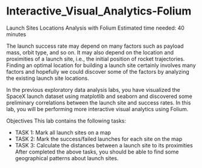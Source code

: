 # Interactive_Visual_Analytics-Folium
Launch Sites Locations Analysis with Folium
Estimated time needed: 40 minutes

The launch success rate may depend on many factors such as payload mass, orbit type, and so on. It may also depend on the location and proximities of a launch site, i.e., the initial position of rocket trajectories. Finding an optimal location for building a launch site certainly involves many factors and hopefully we could discover some of the factors by analyzing the existing launch site locations.

In the previous exploratory data analysis labs, you have visualized the SpaceX launch dataset using matplotlib and seaborn and discovered some preliminary correlations between the launch site and success rates. In this lab, you will be performing more interactive visual analytics using Folium.

Objectives
This lab contains the following tasks:

- TASK 1: Mark all launch sites on a map
- TASK 2: Mark the success/failed launches for each site on the map
- TASK 3: Calculate the distances between a launch site to its proximities
After completed the above tasks, you should be able to find some geographical patterns about launch sites.
